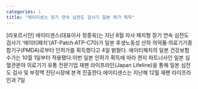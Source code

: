 ```yaml
---
categories: i
title: "에이티센스 장기 연속 심전도 검사기 일본 허가 획득"
---
```

[라포르시안] 에이티센스(대표이사 정종욱)는 지난 8월 자사 패치형 장기 연속 심전도 검사기 ‘에이티패치’(AT-Patch·ATP-C70)가 일본 후생노동성 산하 의약품·의료기기종합기구(PMDA)로부터 인허가를 획득했다고 4일 밝혔다. 에이티패치의 일본 건강보험 수가는 10월 1일부터 적용됐다.이번 일본 인허가 획득에 따라 현지 파트너사인 일본 심혈관분야 의료기기 유통 전문기업 재팬 라이프라인(Japan Lifeline)을 통해 일본 심전도 검사 및 부정맥 진단시장에 본격 진출한다.에이티센스는 지난해 12월 재팬 라이프라인과 7일